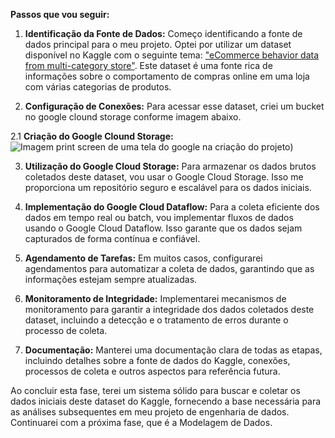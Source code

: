 **Passos que vou seguir:**

1. **Identificação da Fonte de Dados:** Começo identificando a fonte de dados principal para o meu projeto. Optei por utilizar um dataset disponível no Kaggle com o seguinte tema: ["eCommerce behavior data from multi-category store"](https://www.kaggle.com/datasets/mkechinov/ecommerce-behavior-data-from-multi-category-store). Este dataset é uma fonte rica de informações sobre o comportamento de compras online em uma loja com várias categorias de produtos.

2. **Configuração de Conexões:** Para acessar esse dataset, criei um bucket no google clound storage conforme imagem abaixo. 

2.1 **Criação do Google Clound Storage:**
![Imagem print screen de uma tela do google na criação do projeto](https://storage.googleapis.com/ecommerce-behavior/google%20storage.png))



3. **Utilização do Google Cloud Storage:** Para armazenar os dados brutos coletados deste dataset, vou usar o Google Cloud Storage. Isso me proporciona um repositório seguro e escalável para os dados iniciais.

4. **Implementação do Google Cloud Dataflow:** Para a coleta eficiente dos dados em tempo real ou batch, vou implementar fluxos de dados usando o Google Cloud Dataflow. Isso garante que os dados sejam capturados de forma contínua e confiável.

5. **Agendamento de Tarefas:** Em muitos casos, configurarei agendamentos para automatizar a coleta de dados, garantindo que as informações estejam sempre atualizadas.

6. **Monitoramento de Integridade:** Implementarei mecanismos de monitoramento para garantir a integridade dos dados coletados deste dataset, incluindo a detecção e o tratamento de erros durante o processo de coleta.

7. **Documentação:** Manterei uma documentação clara de todas as etapas, incluindo detalhes sobre a fonte de dados do Kaggle, conexões, processos de coleta e outros aspectos para referência futura.

Ao concluir esta fase, terei um sistema sólido para buscar e coletar os dados iniciais deste dataset do Kaggle, fornecendo a base necessária para as análises subsequentes em meu projeto de engenharia de dados. Continuarei com a próxima fase, que é a Modelagem de Dados.

